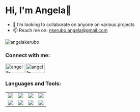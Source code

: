 <h1 align="left">
     Hi, I'm Angela👋
</h1>

- 👯 I’m looking to collaborate on anyone on various projects
- 📫 Reach me on: nkerubo.angela@gmail.com 
<p align="left"> <img src="https://komarev.com/ghpvc/?username=angelakerubo&label=Profile%20views&color=0e75b6&style=flat" alt="angelakerubo" /> </p>

### Connect with me:

<a href="https://twitter.com/Angie_kerubo_" target="blank"><img align="center" src="https://raw.githubusercontent.com/rahuldkjain/github-profile-readme-generator/master/src/images/icons/Social/twitter.svg" alt="angela-kerubo" height="30" width="60" /></a>
<a href="https://www.linkedin.com/in/angela-kerubo/" target="blank"><img align="center" src="https://raw.githubusercontent.com/rahuldkjain/github-profile-readme-generator/master/src/images/icons/Social/linked-in-alt.svg" alt="angela-kerubo" height="30" width="60" /></a>


### Languages and Tools:

<table>
    <tr>
        <td align="center">
            <img src="https://www.vectorlogo.zone/logos/w3_html5/w3_html5-ar21.svg">
        </td>
        <td align="center">
            <img src="https://www.vectorlogo.zone/logos/w3_css/w3_css-ar21.svg">
        </td>
        <td align="center">
            <img src="https://www.vectorlogo.zone/logos/javascript/javascript-ar21.svg">
        </td>
        <td align="center">
            <img src="https://www.vectorlogo.zone/logos/python/python-ar21.svg">
        </td>
     </tr>
     <tr>
        <td align="center"> 
           <img src="https://www.vectorlogo.zone/logos/getbootstrap/getbootstrap-ar21.svg"/> 
        </td>
        <td align="center"> 
           <img src="https://www.vectorlogo.zone/logos/reactjs/reactjs-ar21.svg" /> 
        </td>  
        <td align="center"> 
           <img src="https://www.vectorlogo.zone/logos/jquery/jquery-ar21.svg" /> 
        </td>
        <td align="center"> 
           <img src="https://www.vectorlogo.zone/logos/mysql/mysql-ar21.svg" /> 
        </td> 
   </tr>
</table>


 

